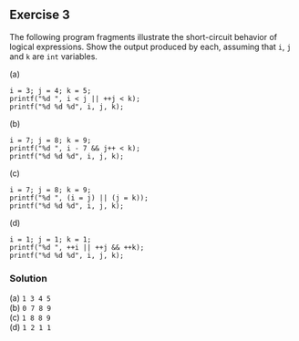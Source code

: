 ## Exercise 3
The following program fragments illustrate the short-circuit behavior of logical expressions. Show the output produced by each, assuming that `i`, `j` and `k` are `int` variables.

(a)
```
i = 3; j = 4; k = 5;
printf("%d ", i < j || ++j < k);
printf("%d %d %d", i, j, k);
```

(b)
```
i = 7; j = 8; k = 9;
printf("%d ", i - 7 && j++ < k);
printf("%d %d %d", i, j, k);
```

(c)
```
i = 7; j = 8; k = 9;
printf("%d ", (i = j) || (j = k));
printf("%d %d %d", i, j, k);
```

(d)
```
i = 1; j = 1; k = 1;
printf("%d ", ++i || ++j && ++k);
printf("%d %d %d", i, j, k);
```

### Solution
(a) `1 3 4 5`</br>
(b) `0 7 8 9`</br>
(c) `1 8 8 9`</br>
(d) `1 2 1 1`